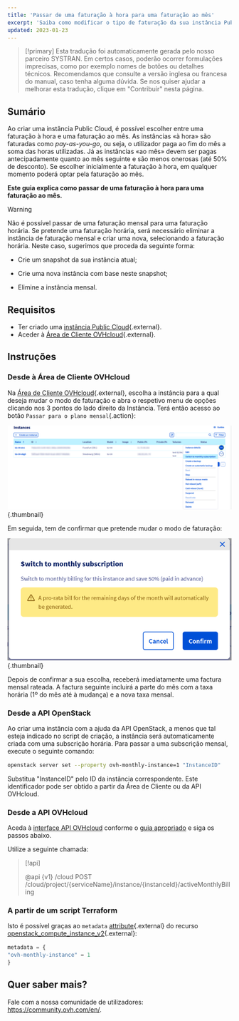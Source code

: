 ```yaml
---
title: 'Passar de uma faturação à hora para uma faturação ao mês'
excerpt: 'Saiba como modificar o tipo de faturação da sua instância Public Cloud'
updated: 2023-01-23
---
```


> [!primary]
> Esta tradução foi automaticamente gerada pelo nosso parceiro SYSTRAN. Em certos casos, poderão ocorrer formulações imprecisas, como por exemplo nomes de botões ou detalhes técnicos. Recomendamos que consulte a versão inglesa ou francesa do manual, caso tenha alguma dúvida. Se nos quiser ajudar a melhorar esta tradução, clique em "Contribuir" nesta página.
>

## Sumário

Ao criar uma instância Public Cloud, é possível escolher entre uma faturação à hora e uma faturação ao mês. As instâncias «à hora» são faturadas como *pay-as-you-go*, ou seja, o utilizador paga ao fim do mês a soma das horas utilizadas. Já as instâncias «ao mês» devem ser pagas antecipadamente quanto ao mês seguinte e são menos onerosas (até 50% de desconto). Se escolher inicialmente a faturação à hora, em qualquer momento poderá optar pela faturação ao mês.

**Este guia explica como passar de uma faturação à hora para uma faturação ao mês.**

> [!warning]
>
> Não é possível passar de uma faturação mensal para uma faturação horária. Se pretende uma faturação horária, será necessário eliminar a instância de faturação mensal e criar uma nova, selecionando a faturação horária. Neste caso, sugerimos que proceda da seguinte forma:
>
>- Crie um snapshot da sua instância atual;
>
>- Crie uma nova instância com base neste snapshot;
>
>- Elimine a instância mensal.
>

## Requisitos

- Ter criado uma [instância Public Cloud](https://www.ovh.pt/public-cloud/instances/){.external}.
- Aceder à [Área de Cliente OVHcloud](https://www.ovh.com/auth/?action=gotomanager&from=https://www.ovh.pt/&ovhSubsidiary=pt){.external}.

## Instruções

### Desde à Área de Cliente OVHcloud

Na [Área de Cliente OVHcloud](https://www.ovh.com/auth/?action=gotomanager&from=https://www.ovh.pt/&ovhSubsidiary=pt){.external}, escolha a instância para a qual deseja mudar o modo de faturação e abra o respetivo menu de opções clicando nos 3 pontos do lado direito da Instância. Terá então acesso ao botão `Passar para o plano mensal`{.action}:

![Change billing calculation](images/switch_to_monthly_updated.png){.thumbnail}

Em seguida, tem de confirmar que pretende mudar o modo de faturação:

![Confirm billing calculation change](images/confirm_to_monthly_updated.png){.thumbnail}

Depois de confirmar a sua escolha, receberá imediatamente uma factura mensal rateada. A factura seguinte incluirá a parte do mês com a taxa horária (1º do mês até à mudança) e a nova taxa mensal.

### Desde a API OpenStack

Ao criar uma instância com a ajuda da API OpenStack, a menos que tal esteja indicado no script de criação, a instância será automaticamente criada com uma subscrição horária. Para passar a uma subscrição mensal, execute o seguinte comando:

```bash
openstack server set --property ovh-monthly-instance=1 "InstanceID"
```

Substitua "InstanceID" pelo ID da instância correspondente. Este identificador pode ser obtido a partir da Área de Cliente ou da API OVHcloud.

### Desde a API OVHcloud

Aceda à [interface API OVHcloud](https://eu.api.ovh.com/) conforme o [guia apropriado](/pages/manage_and_operate/api/first-steps) e siga os passos abaixo.

Utilize a seguinte chamada:

> [!api]
>
> @api {v1} /cloud POST /cloud/project/{serviceName}/instance/{instanceId}/activeMonthlyBilling
>

### A partir de um script Terraform

Isto é possível graças ao `metadata` [attribute](https://registry.terraform.io/providers/terraform-provider-openstack/openstack/latest/docs/resources/compute_instance_v2#metadata){.external} do recurso [openstack_compute_instance_v2](https://registry.terraform.io/providers/terraform-provider-openstack/openstack/latest/docs/resources/compute_instance_v2){.external}:

```terraform
metadata = {
"ovh-monthly-instance" = 1
}
```

## Quer saber mais?

Fale com a nossa comunidade de utilizadores: <https://community.ovh.com/en/>.
